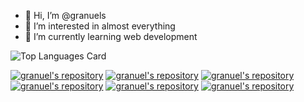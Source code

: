 - 👋 Hi, I’m @granuels
- 👀 I’m interested in almost everything
- 🌱 I’m currently learning web development

![Top Languages Card](https://github-readme-stats.vercel.app/api/top-langs/?username=granuels)

[![granuel's repository](https://github-readme-stats.vercel.app/api/pin/?username=granuels&repo=Whatsapp-Bot&show_owner=true)]([https://github.com/granuels/Whatsapp-Bot)
[![granuel's repository](https://github-readme-stats.vercel.app/api/pin/?username=granuels&repo=DrumKit&show_owner=true)](https://github.com/granuels/DrumKit)
[![granuel's repository](https://github-readme-stats.vercel.app/api/pin/?username=granuels&repo=WeatherApp&show_owner=true)](https://github.com/granuels/WeatherApp)
[![granuel's repository](https://github-readme-stats.vercel.app/api/pin/?username=granuels&repo=DarkArt&show_owner=true)](https://github.com/granuels/DarKArt)
[![granuel's repository](https://github-readme-stats.vercel.app/api/pin/?username=granuels&repo=newb&show_owner=true)](https://github.com/granuels/newb)
[![granuel's repository](https://github-readme-stats.vercel.app/api/pin/?username=granuels&repo=SATAN&show_owner=true)](https://github.com/granuels/SATAN)

<!---
granuels/granuels is a ✨ special ✨ repository because its `README.md` (this file) appears on your GitHub profile.
You can click the Preview link to take a look at your changes.
--->
